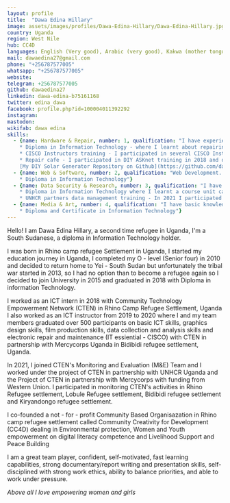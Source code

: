 ```yaml
---
layout: profile
title:  "Dawa Edina Hillary"
image: assets/images/profiles/Dawa-Edina-Hillary/Dawa-Edina-Hillary.jpg
country: Uganda
region: West Nile
hub: CC4D
languages: English (Very good), Arabic (very good), Kakwa (mother tongue, very good), Lugbara (good)
mail: dawaedina27@gmail.com
phone: "+256787577005"
whatsapp: "+256787577005"
website: 
telegram: +256787577005
github: dawaedina27
linkedin: dawa-edina-b75161168
twitter: edina_dawa
facebook: profile.php?id=100004011392292
instagram: 
mastodon: 
wikifab: dawa edina
skills:
  - {name: Hardware & Repair, number: 1, qualification: "I have experiences repairing electronics, hardware maintenance and managing repair cafes \n \n 
    * Diploma in Information Technology - where I learnt about repairing electronic devices. \n
    * CISCO Instructors training - I participated in several CISCO Instructors trainings - which equipped me with the required knowledge for repairing appliances. \n
    * Repair cafe - I participated in DIY ASKnet training in 2018 and online track II ASKnet training project (Remote Open-Tool collaboration) where I participated in facilitating repair cafe events in Rhino camp.\n \n
    [My DIY Solar Generator Repository on Github](https://github.com/dawaedina27/DIY-Solar-Generator)"}
  - {name: Web & Software, number: 2, qualification: "Web Development. Programming (Coding) skills using html, C#, C++, Vb.net and basic python skills. Software installation and maintenance. social media skills. \n \n
    * Diploma in Information Technology"}
  - {name: Data Security & Research, number: 3, qualification: "I have skills experiences in data collection and analysis, privacy, personal data security and encryption. \n \n 
    * Diploma in Information Technology where I learnt a course unit called Data collection and analysis and it has the required content for data collection. \n
    * UNHCR partners data management training - In 2021 I participated in a UNHCR and MapUganda led training on Spatial data collection and analysis, Kobo and powerBI which gave me additional knowledge concerning data."}
  - {name: Media & Art, number: 4, qualification: "I have basic knowledge and experiences on Audio and video editing and graphics skills. \n \n
    * Diploma and Certificate in Information Technology"} 
---
```


Hello!
I am Dawa Edina Hillary, a second time refugee in Uganda,  I'm a South Sudanese, a diploma in Information Technology holder. 

I was born in Rhino camp refugee Settlement in Uganda, I started my education journey in Uganda, I completed my O - level (Senior four) in 2010 and decided to return home to Yei - South Sudan but unfortunately the tribal war started in 2013, so I had no option than to become a refugee again so I decided to join University in 2015 and graduated in 2018 with Diploma in information Technology.

I worked as an ICT intern in 2018 with Community Technology Empowerment Network (CTEN) in Rhino Camp Refugee Settlement, Uganda 
I also worked as an ICT instructor from 2019 to 2020 where I and my team members graduated over 500 participants on basic ICT skills, graphics design skills, film production skills, data collection and analysis skills and electronic repair and maintenance (IT essiential - CISCO) with CTEN in partnership with Mercycorps Uganda in Bidibidi refugee settlement, Uganda.

In 2021, I joined CTEN's Monitoring and Evaluation (M&E) Team and I worked under the project of CTEN in partnership with UNHCR Uganda and the Project of CTEN in partnership with Mercycorps with funding from Western Union. I participated in monitoring CTEN's activities in Rhino Refugee settlement, Lobule Refugee settlement, Bidibidi refugee settlement and Kiryandongo refugee settlement.

I co-founded a not - for - profit Community Based Organisazation in Rhino camp refugee settlement called Community Creativity for Development (CC4D) dealing in Environmental protection, Women and Youth empowerment on digital literacy competence and Livelihood Support and Peace Building

I am a great team player, confident, self-motivated, fast learning capabilities, strong documentary/report writing and presentation skills, self-disciplined with strong work ethics, ability to balance priorities, and able to work under pressure.

*Above all I love empowering women and girls*
